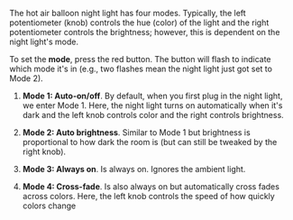 The hot air balloon night light has four modes. Typically, the left potentiometer (knob) controls the hue (color) of the light and the right potentiometer controls the brightness; however, this is dependent on the night light's mode. 

To set the **mode**, press the red button. The button will flash to indicate which mode it's in (e.g., two flashes mean the night light just got set to Mode 2).

1. **Mode 1: Auto-on/off**. By default, when you first plug in the night light, we enter Mode 1. Here, the night light turns on automatically when it's dark and the left knob controls color and the right controls brightness.

2. **Mode 2: Auto brightness**. Similar to Mode 1 but brightness is proportional to how dark the room is (but can still be tweaked by the right knob).

3. **Mode 3: Always on**. Is always on. Ignores the ambient light.

4. **Mode 4: Cross-fade**. Is also always on but automatically cross fades across colors. Here, the left knob controls the speed of how quickly colors change


